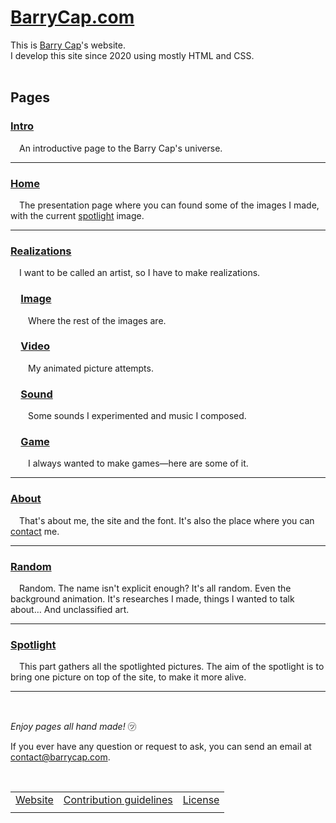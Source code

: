 # [BarryCap.com](https://barrycap.com)
This is [Barry Cap](https://barrycap.com/about)'s website.<br>
I develop this site since 2020 using mostly HTML and CSS.<br>
<br>

## Pages
### [Intro](https://barrycap.com)
&emsp;An introductive page to the Barry Cap's universe.
___
### [Home](https://barrycap.com/home)
&emsp;The presentation page where you can found some of the images I made, with the current [spotlight](#spotlight) image.

---
### [Realizations](https://barrycap.com/realizations)
&emsp;I want to be called an artist, so I have to make realizations.

### &emsp;[Image](https://barrycap.com/realizations/images)
&emsp;&emsp;Where the rest of the images are.

### &emsp;[Video](https://barrycap.com/realizations/videos)
&emsp;&emsp;My animated picture attempts.

### &emsp;[Sound](https://barrycap.com/realizations/sounds)
&emsp;&emsp;Some sounds I experimented and music I composed.

### &emsp;[Game](https://barrycap.com/realizations/games)
&emsp;&emsp;I always wanted to make games&mdash;here are some of it.

---
### [About](https://barrycap.com/about)
&emsp;That's about me, the site and the font. It's also the place where you can [contact](mailto:contact@barrycap.com) me.

---
### [Random](https://barrycap.com/random)
&emsp;Random. The name isn't explicit enough? It's all random. Even the background animation. It's researches I made, things I wanted to talk about&mldr; And unclassified art.

---
### [Spotlight](https://barrycap.com/spotlight)
&emsp;This part gathers all the spotlighted pictures. The aim of the spotlight is to bring one picture on top of the site, to make it more alive.

---
<br>

_Enjoy pages all hand made!_ &#13025;

If you ever have any question or request to ask, you can send an email at [contact@barrycap.com](mailto:contact@barrycap.com).

<br>

||||
|:-:|:-:|:-:|
|[Website](https://barrycap.com)|[Contribution guidelines](CONTRIBUTING.md)|[License](LICENSE)|
||||
